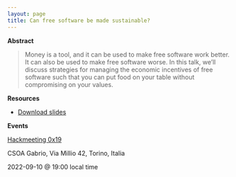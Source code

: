 ```yaml
---
layout: page
title: Can free software be made sustainable?
---
```


**Abstract**

> Money is a tool, and it can be used to make free software work better. It can
> also be used to make free software worse. In this talk, we’ll discuss
> strategies for managing the economic incentives of free software such that you
> can put food on your table without compromising on your values. 

**Resources**

- [Download slides](https://mirror.drewdevault.com/foss-and-money.pdf)

**Events**

[Hackmeeting 0x19](https://hackmeeting.org/hackit22/schedule.html#talk-a2eb7aa1-90ac-48b9-8ac9-b16235eb2daf)

CSOA Gabrio, Via Millio 42, Torino, Italia

2022-09-10 @ 19:00 local time
